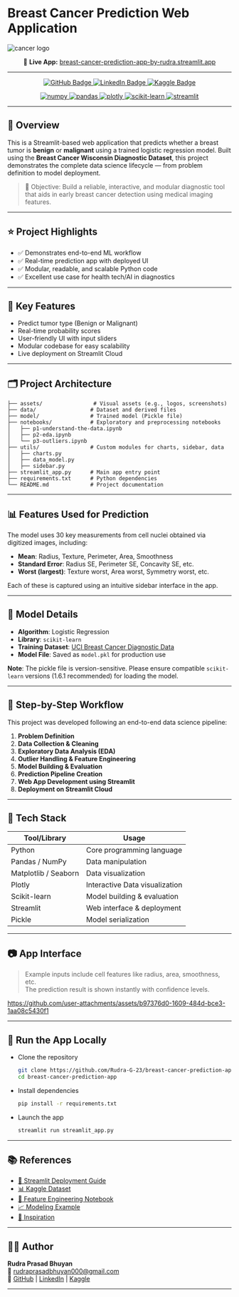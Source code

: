 # Breast Cancer Prediction Web Application



![cancer logo](https://github.com/user-attachments/assets/c22d7a87-7efd-431c-9bc5-eeb0c0774222)

<p align="center">
  🚀 <strong>Live App:</strong> 
  <a href="https://breast-cancer-prediction-app-by-rudra.streamlit.app/" target="_blank">
    breast-cancer-prediction-app-by-rudra.streamlit.app
  </a>
</p>

---

<p align="center">
  <a href="https://github.com/Rudra-G-23">
    <img src="https://img.shields.io/badge/GitHub-181717?style=for-the-badge&logo=github&logoColor=white" alt="GitHub Badge"/>
  </a>
  <a href="https://www.linkedin.com/in/rudra-prasad-bhuyan-44a388235">
    <img src="https://img.shields.io/badge/LinkedIn-0077B5?style=for-the-badge&logo=linkedin&logoColor=white" alt="LinkedIn Badge"/>
  </a>
  <a href="https://www.kaggle.com/rudraprasadbhuyan">
    <img src="https://img.shields.io/badge/Kaggle-20BEFF?style=for-the-badge&logo=kaggle&logoColor=white" alt="Kaggle Badge"/>
  </a>
</p>

<p align="center">
  <a href="https://pypi.org/project/numpy/">
    <img src="https://img.shields.io/badge/numpy-2.2.4-blue?style=for-the-badge&logo=numpy" alt="numpy">
  </a>
  <a href="https://pypi.org/project/pandas/">
    <img src="https://img.shields.io/badge/pandas-2.2.3-yellow?style=for-the-badge&logo=pandas" alt="pandas">
  </a>
  <a href="https://pypi.org/project/plotly/">
    <img src="https://img.shields.io/badge/plotly-6.0.1-orange?style=for-the-badge&logo=plotly" alt="plotly">
  </a>
  <a href="https://pypi.org/project/scikit-learn/">
    <img src="https://img.shields.io/badge/scikit--learn-1.6.1-green?style=for-the-badge&logo=scikit-learn" alt="scikit-learn">
  </a>
  <a href="https://pypi.org/project/streamlit/">
    <img src="https://img.shields.io/badge/streamlit-1.44.1-red?style=for-the-badge&logo=streamlit" alt="streamlit">
  </a>
</p>

---

## 📌 Overview

This is a Streamlit-based web application that predicts whether a breast tumor is **benign** or **malignant** using a trained logistic regression model. Built using the **Breast Cancer Wisconsin Diagnostic Dataset**, this project demonstrates the complete data science lifecycle — from problem definition to model deployment.

> 🎯 Objective: Build a reliable, interactive, and modular diagnostic tool that aids in early breast cancer detection using medical imaging features.

---

## ⭐ Project Highlights 

- ✅ Demonstrates end-to-end ML workflow
- ✅ Real-time prediction app with deployed UI
- ✅ Modular, readable, and scalable Python code
- ✅ Excellent use case for health tech/AI in diagnostics


---

## 🧠 Key Features

- Predict tumor type (Benign or Malignant)
- Real-time probability scores
- User-friendly UI with input sliders
- Modular codebase for easy scalability
- Live deployment on Streamlit Cloud

---

## 🗂️ Project Architecture

```
├── assets/                # Visual assets (e.g., logos, screenshots)
├── data/                 # Dataset and derived files
├── model/                # Trained model (Pickle file)
├── notebooks/            # Exploratory and preprocessing notebooks
│   ├── p1-understand-the-data.ipynb
│   ├── p2-eda.ipynb
│   └── p3-outliers.ipynb
├── utils/                # Custom modules for charts, sidebar, data
│   ├── charts.py
│   ├── data_model.py
│   ├── sidebar.py
├── streamlit_app.py      # Main app entry point
├── requirements.txt      # Python dependencies
└── README.md             # Project documentation
```

---

## 📊 Features Used for Prediction

The model uses 30 key measurements from cell nuclei obtained via digitized images, including:

- **Mean**: Radius, Texture, Perimeter, Area, Smoothness
- **Standard Error**: Radius SE, Perimeter SE, Concavity SE, etc.
- **Worst (largest)**: Texture worst, Area worst, Symmetry worst, etc.

Each of these is captured using an intuitive sidebar interface in the app.

---

## 🧪 Model Details

- **Algorithm**: Logistic Regression
- **Library**: `scikit-learn`
- **Training Dataset**: [UCI Breast Cancer Diagnostic Data](https://www.kaggle.com/datasets/uciml/breast-cancer-wisconsin-data)
- **Model File**: Saved as `model.pkl` for production use

**Note**: The pickle file is version-sensitive. Please ensure compatible `scikit-learn` versions (1.6.1 recommended) for loading the model.

---

## 📌 Step-by-Step Workflow

This project was developed following an end-to-end data science pipeline:

1. **Problem Definition**
2. **Data Collection & Cleaning**
3. **Exploratory Data Analysis (EDA)**
4. **Outlier Handling & Feature Engineering**
5. **Model Building & Evaluation**
6. **Prediction Pipeline Creation**
7. **Web App Development using Streamlit**
8. **Deployment on Streamlit Cloud**

---

## 🧰 Tech Stack

| Tool/Library      | Usage                            |
|------------------|----------------------------------|
| Python            | Core programming language        |
| Pandas / NumPy    | Data manipulation                |
| Matplotlib / Seaborn | Data visualization           |
| Plotly            | Interactive Data visualization   |
| Scikit-learn      | Model building & evaluation      |
| Streamlit         | Web interface & deployment       |
| Pickle            | Model serialization              |


---

## 📷 App Interface

> Example inputs include cell features like radius, area, smoothness, etc.  
> The prediction result is shown instantly with confidence levels.


https://github.com/user-attachments/assets/b97376d0-1609-484d-bce3-1aa08c5430f1


---

## 🧪 Run the App Locally

- Clone the repository
    ```bash
    git clone https://github.com/Rudra-G-23/breast-cancer-prediction-app.git
    cd breast-cancer-prediction-app
    ```

- Install dependencies
    ```bash
    pip install -r requirements.txt
    ```

- Launch the app
    ```bash
    streamlit run streamlit_app.py
    ```

---

## 📚 References

- [📘 Streamlit Deployment Guide](https://docs.streamlit.io/)
- [📊 Kaggle Dataset](https://www.kaggle.com/datasets/uciml/breast-cancer-wisconsin-data)
- [🔬 Feature Engineering Notebook](https://www.kaggle.com/code/kanncaa1/feature-selection-and-data-visualization)
- [📈 Modeling Example](https://www.kaggle.com/code/anandhuh/breast-cancer-prediction-accuracy-98-24)
- [🎥 Inspiration](https://youtu.be/NfwfiyMi1lk?si=scRd-q5N8xkPJUoY)

---

## 🙋‍♂️ Author

**Rudra Prasad Bhuyan**  
📧 rudraprasadbhuyan000@gmail.com  
🔗 [GitHub](https://github.com/Rudra-G-23) | [LinkedIn](https://www.linkedin.com/in/rudra-prasad-bhuyan-44a388235) | [Kaggle](https://www.kaggle.com/rudraprasadbhuyan)

---
